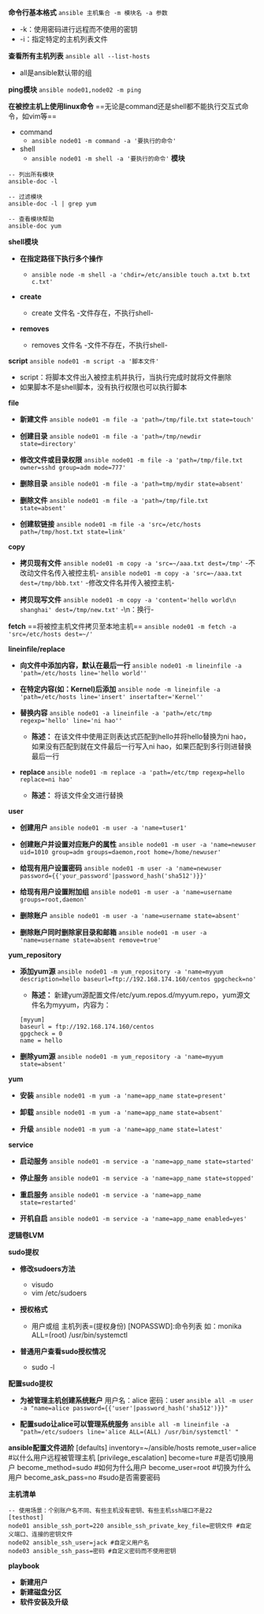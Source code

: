 **命令行基本格式**
`ansible 主机集合 -m 模块名 -a 参数`
- -k：使用密码进行远程而不使用的密钥
- -i：指定特定的主机列表文件

**查看所有主机列表**
`ansible all --list-hosts`
- all是ansible默认带的组

**ping模块**
`ansible node01,node02 -m ping`

**在被控主机上使用linux命令**
==无论是command还是shell都不能执行交互式命令，如vim等==
- command
    - `ansible node01 -m command -a '要执行的命令'`
- shell
  - `ansible node01 -m shell -a '要执行的命令'`
**模块**
```
-- 列出所有模块
ansible-doc -l 
```
```
-- 过滤模块
ansible-doc -l | grep yum
```
```
-- 查看模块帮助
ansible-doc yum 
```

**shell模块**
- **在指定路径下执行多个操作**
  - `ansible node -m shell -a 'chdir=/etc/ansible touch a.txt b.txt c.txt'`

- **create**
  - create 文件名 -文件存在，不执行shell-
- **removes**
  - removes 文件名 -文件不存在，不执行shell-

**script**
`ansible node01 -m script -a '脚本文件'`
- script：将脚本文件出入被控主机并执行，当执行完成时就将文件删除
- 如果脚本不是shell脚本，没有执行权限也可以执行脚本

**file**
- **新建文件**
`ansible node01 -m file -a 'path=/tmp/file.txt state=touch'`

- **创建目录**
`ansible node01 -m file -a 'path=/tmp/newdir state=directory'`

- **修改文件或目录权限**
`ansible node01 -m file -a 'path=/tmp/file.txt owner=sshd group=adm mode=777'`

- **删除目录**
`ansible node01 -m file -a 'path=tmp/mydir state=absent'`

- **删除文件**
`ansible node01 -m file -a 'path=/tmp/file.txt state=absent'`

- **创建软链接**
`ansible node01 -m file -a 'src=/etc/hosts path=/tmp/host.txt state=link'`

**copy**
- **拷贝现有文件**
`ansible node01 -m copy -a 'src=~/aaa.txt dest=/tmp'` -不改动文件名传入被控主机-
`ansible node01 -m copy -a 'src=~/aaa.txt dest=/tmp/bbb.txt'` -修改文件名并传入被控主机-

- **拷贝现写文件**
`ansible node01 -m copy -a 'content='hello world\n shanghai' dest=/tmp/new.txt'` -\n：换行-

**fetch**
==将被控主机文件拷贝至本地主机==
`ansible node01 -m fetch -a 'src=/etc/hosts dest=~/'`

**lineinfile/replace**
- **向文件中添加内容，默认在最后一行**
`ansible node01 -m lineinfile -a 'path=/etc/hosts line='hello world''`

- **在特定内容(如：Kernel)后添加**
`ansible node -m lineinfile -a 'path=/etc/hosts line='insert' insertafter='Kernel''`

- **替换内容**
`ansible node01 -a lineinfile -a 'path=/etc/tmp regexp='hello' line='ni hao''`
  - **陈述：** 在该文件中使用正则表达式匹配到hello并将hello替换为ni hao，如果没有匹配到就在文件最后一行写入ni hao，如果匹配到多行则进替换最后一行 

- **replace**
`ansible node01 -m replace -a 'path=/etc/tmp regexp=hello replace=ni hao' `
  - **陈述：** 将该文件全文进行替换

**user**
- **创建用户**
`ansible node01 -m user -a 'name=tuser1'`

- **创建账户并设置对应账户的属性**
`ansible node01 -m user -a 'name=newuser uid=1010 group=adm groups=daemon,root home=/home/newuser' `

- **给现有用户设置密码**
`ansible node01 -m user -a 'name=newuser password={{'your_password'|password_hash('sha512')}}'`

- **给现有用户设置附加组**
`ansible node01 -m user -a 'name=username groups=root,daemon' `

- **删除账户**
`ansible node01 -m user -a 'name=username state=absent' `

- **删除账户同时删除家目录和邮箱**
`ansible node01 -m user -a 'name=username state=absent remove=true' `

**yum_repository**
- **添加yum源**
`ansible node01 -m yum_repository -a 'name=myyum description=hello baseurl=ftp://192.168.174.160/centos gpgcheck=no' `
  - **陈述：** 新建yum源配置文件/etc/yum.repos.d/myyum.repo，yum源文件名为myyum，内容为：
  ```
  [myyum]
  baseurl = ftp://192.168.174.160/centos
  gpgcheck = 0
  name = hello 
  ```

- **删除yum源**
`ansible node01 -m yum_repository -a 'name=myyum state=absent' `

**yum**
- **安装**
`ansible node01 -m yum -a 'name=app_name state=present' `

- **卸载**
`ansible node01 -m yum -a 'name=app_name state=absent' `

- **升级**
`ansible node01 -m yum -a 'name=app_name state=latest' `

**service**
- **启动服务**
`ansible node01 -m service -a 'name=app_name state=started' `

- **停止服务**
`ansible node01 -m service -a 'name=app_name state=stopped' `

- **重启服务**
`ansible node01 -m service -a 'name=app_name state=restarted' `

- **开机自启**
`ansible node01 -m service -a 'name=app_name enabled=yes' `

**逻辑卷LVM**

**sudo提权**
- **修改sudoers方法**
  - visudo
  - vim /etc/sudoers

- **授权格式**
  - 用户或组 主机列表=(提权身份) [NOPASSWD]:命令列表
  如：monika     ALL=(root)      /usr/bin/systemctl

- **普通用户查看sudo授权情况**
  - sudo -l

**配置sudo提权**
- **为被管理主机创建系统账户**
用户名：alice 密码：user
`ansible all -m user -a "name=alice password={{'user'|password_hash('sha512')}}" `

- **配置sudo让alice可以管理系统服务**
`ansible all -m lineinfile -a "path=/etc/sudoers line='alice ALL=(ALL) /usr/bin/systemctl' "`

**ansible配置文件进阶**
[defaults]
inventory=~/ansible/hosts
remote_user=alice #以什么用户远程被管理主机
[privilege_escalation]
become=ture #是否切换用户
become_method=sudo #如何为什么用户
become_user=root #切换为什么用户
become_ask_pass=no #sudo是否需要密码

**主机清单**
```
-- 使用场景：个别账户名不同、有些主机没有密钥、有些主机ssh端口不是22
[testhost]
node01 ansible_ssh_port=220 ansible_ssh_private_key_file=密钥文件 #自定义端口、连接的密钥文件
node02 ansible_ssh_user=jack #自定义用户名
node03 ansible_ssh_pass=密码 #自定义密码而不使用密钥
```



**playbook**
- **新建用户**
- **新建磁盘分区**
- **软件安装及升级**


